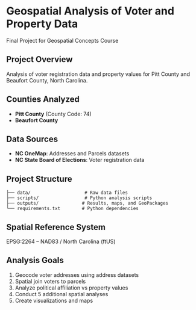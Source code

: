 # Geospatial Analysis of Voter and Property Data

Final Project for Geospatial Concepts Course

## Project Overview
Analysis of voter registration data and property values for Pitt County and Beaufort County, North Carolina.

## Counties Analyzed
- **Pitt County** (County Code: 74)
- **Beaufort County**

## Data Sources
- **NC OneMap**: Addresses and Parcels datasets
- **NC State Board of Elections**: Voter registration data

## Project Structure
```
├── data/                    # Raw data files
├── scripts/                 # Python analysis scripts  
├── outputs/                # Results, maps, and GeoPackages
└── requirements.txt        # Python dependencies
```

## Spatial Reference System
EPSG:2264 – NAD83 / North Carolina (ftUS)

## Analysis Goals
1. Geocode voter addresses using address datasets
2. Spatial join voters to parcels
3. Analyze political affiliation vs property values
4. Conduct 5 additional spatial analyses
5. Create visualizations and maps
